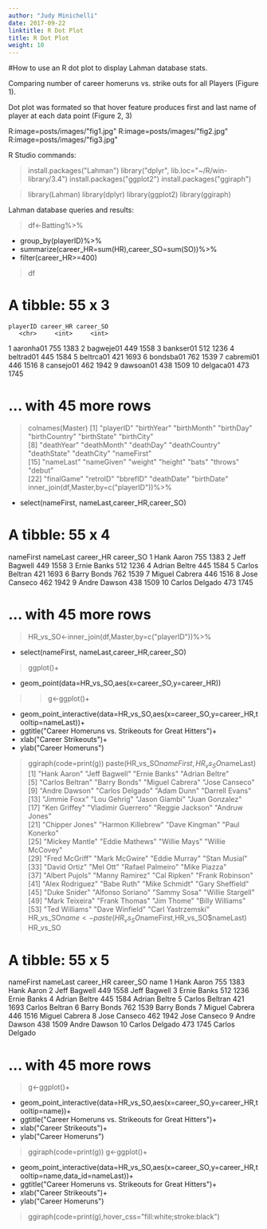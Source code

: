```yaml
---
author: "Judy Minichelli"
date: 2017-09-22
linktitle: R Dot Plot
title: R Dot Plot
weight: 10
---
```


#How to use an R dot plot to display Lahman database stats.

Comparing number of career homeruns vs. strike outs for all Players (Figure 1). 

Dot plot was formated so that hover feature produces first and last name of player at each data point (Figure 2, 3)

R:image=posts/images/"fig1.jpg"
R:image=posts/images/"fig2.jpg"
R:image=posts/images/"fig3.jpg"

R Studio commands: 

> install.packages("Lahman")
> library("dplyr", lib.loc="~/R/win-library/3.4")
> install.packages("ggplot2")
> install.packages("ggiraph")

> library(Lahman)
> library(dplyr)
> library(ggplot2)
> library(ggiraph)

Lahman database queries and results:

> df<-Batting%>%
+   group_by(playerID)%>%
+   summarize(career_HR=sum(HR),career_SO=sum(SO))%>%
+   filter(career_HR>=400)
> df
# A tibble: 55 x 3
    playerID career_HR career_SO
       <chr>     <int>     <int>
 1 aaronha01       755      1383
 2 bagweje01       449      1558
 3 bankser01       512      1236
 4 beltrad01       445      1584
 5 beltrca01       421      1693
 6 bondsba01       762      1539
 7 cabremi01       446      1516
 8 cansejo01       462      1942
 9 dawsoan01       438      1509
10 delgaca01       473      1745
# ... with 45 more rows
> colnames(Master)
 [1] "playerID"     "birthYear"    "birthMonth"   "birthDay"     "birthCountry" "birthState"   "birthCity"   
 [8] "deathYear"    "deathMonth"   "deathDay"     "deathCountry" "deathState"   "deathCity"    "nameFirst"   
[15] "nameLast"     "nameGiven"    "weight"       "height"       "bats"         "throws"       "debut"       
[22] "finalGame"    "retroID"      "bbrefID"      "deathDate"    "birthDate"   
> inner_join(df,Master,by=c("playerID"))%>%
+   select(nameFirst, nameLast,career_HR,career_SO)
# A tibble: 55 x 4
   nameFirst nameLast career_HR career_SO
       <chr>    <chr>     <int>     <int>
 1      Hank    Aaron       755      1383
 2      Jeff  Bagwell       449      1558
 3     Ernie    Banks       512      1236
 4    Adrian   Beltre       445      1584
 5    Carlos  Beltran       421      1693
 6     Barry    Bonds       762      1539
 7    Miguel  Cabrera       446      1516
 8      Jose  Canseco       462      1942
 9     Andre   Dawson       438      1509
10    Carlos  Delgado       473      1745
# ... with 45 more rows
> HR_vs_SO<-inner_join(df,Master,by=c("playerID"))%>%
+   select(nameFirst, nameLast,career_HR,career_SO)
> ggplot()+
+   geom_point(data=HR_vs_SO,aes(x=career_SO,y=career_HR))
> > g<-ggplot()+
+   geom_point_interactive(data=HR_vs_SO,aes(x=career_SO,y=career_HR,tooltip=nameLast))+
+   ggtitle("Career Homeruns vs. Strikeouts for Great Hitters")+
+   xlab("Career Strikeouts")+
+   ylab("Career Homeruns")
> 
> ggiraph(code=print(g))
> paste(HR_vs_SO$nameFirst,HR_vs_SO$nameLast)
 [1] "Hank Aaron"        "Jeff Bagwell"      "Ernie Banks"       "Adrian Beltre"    
 [5] "Carlos Beltran"    "Barry Bonds"       "Miguel Cabrera"    "Jose Canseco"     
 [9] "Andre Dawson"      "Carlos Delgado"    "Adam Dunn"         "Darrell Evans"    
[13] "Jimmie Foxx"       "Lou Gehrig"        "Jason Giambi"      "Juan Gonzalez"    
[17] "Ken Griffey"       "Vladimir Guerrero" "Reggie Jackson"    "Andruw Jones"     
[21] "Chipper Jones"     "Harmon Killebrew"  "Dave Kingman"      "Paul Konerko"     
[25] "Mickey Mantle"     "Eddie Mathews"     "Willie Mays"       "Willie McCovey"   
[29] "Fred McGriff"      "Mark McGwire"      "Eddie Murray"      "Stan Musial"      
[33] "David Ortiz"       "Mel Ott"           "Rafael Palmeiro"   "Mike Piazza"      
[37] "Albert Pujols"     "Manny Ramirez"     "Cal Ripken"        "Frank Robinson"   
[41] "Alex Rodriguez"    "Babe Ruth"         "Mike Schmidt"      "Gary Sheffield"   
[45] "Duke Snider"       "Alfonso Soriano"   "Sammy Sosa"        "Willie Stargell"  
[49] "Mark Teixeira"     "Frank Thomas"      "Jim Thome"         "Billy Williams"   
[53] "Ted Williams"      "Dave Winfield"     "Carl Yastrzemski" 
> HR_vs_SO$name<-paste(HR_vs_SO$nameFirst,HR_vs_SO$nameLast)
> HR_vs_SO
# A tibble: 55 x 5
   nameFirst nameLast career_HR career_SO           name
       <chr>    <chr>     <int>     <int>          <chr>
 1      Hank    Aaron       755      1383     Hank Aaron
 2      Jeff  Bagwell       449      1558   Jeff Bagwell
 3     Ernie    Banks       512      1236    Ernie Banks
 4    Adrian   Beltre       445      1584  Adrian Beltre
 5    Carlos  Beltran       421      1693 Carlos Beltran
 6     Barry    Bonds       762      1539    Barry Bonds
 7    Miguel  Cabrera       446      1516 Miguel Cabrera
 8      Jose  Canseco       462      1942   Jose Canseco
 9     Andre   Dawson       438      1509   Andre Dawson
10    Carlos  Delgado       473      1745 Carlos Delgado
# ... with 45 more rows
> g<-ggplot()+
+   geom_point_interactive(data=HR_vs_SO,aes(x=career_SO,y=career_HR,tooltip=name))+
+   ggtitle("Career Homeruns vs. Strikeouts for Great Hitters")+
+   xlab("Career Strikeouts")+
+   ylab("Career Homeruns")
> ggiraph(code=print(g))
> g<-ggplot()+
+   geom_point_interactive(data=HR_vs_SO,aes(x=career_SO,y=career_HR,tooltip=name,data_id=nameLast))+
+   ggtitle("Career Homeruns vs. Strikeouts for Great Hitters")+
+   xlab("Career Strikeouts")+
+   ylab("Career Homeruns")
> ggiraph(code=print(g),hover_css="fill:white;stroke:black")
